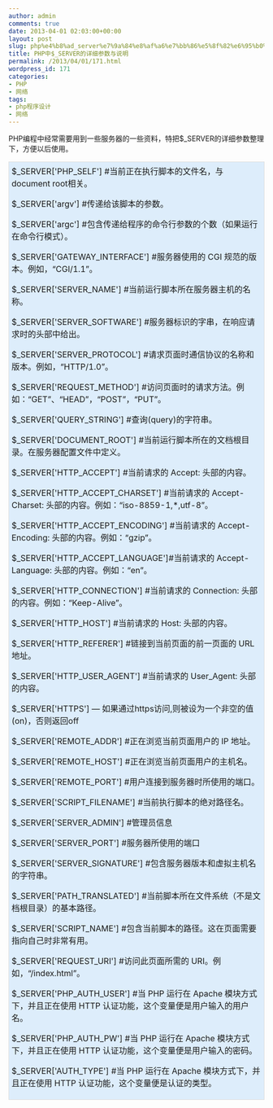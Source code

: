 ```yaml
---
author: admin
comments: true
date: 2013-04-01 02:03:00+00:00
layout: post
slug: php%e4%b8%ad_server%e7%9a%84%e8%af%a6%e7%bb%86%e5%8f%82%e6%95%b0%e4%b8%8e%e8%af%b4%e6%98%8e
title: PHP中$_SERVER的详细参数与说明
permalink: /2013/04/01/171.html
wordpress_id: 171
categories:
- PHP
- 网络
tags:
- php程序设计
- 网络
---
```





PHP编程中经常需要用到一些服务器的一些资料，特把$_SERVER的详细参数整理下，方便以后使用。





<table style="" border="0" align="center" width="95%" cellpadding="6" cellspacing="0" >
<tbody >
<tr >

<td bgcolor="#ddedfb" style="margin-top:0px; margin-right:0px; margin-bottom:0px; margin-left:0px; padding-top:5px; padding-right:5px; padding-bottom:5px; padding-left:5px; border-top-width:1px; border-right-width:1px; border-bottom-width:1px; border-left-width:1px; border-top-style:solid; border-right-style:solid; border-bottom-style:solid; border-left-style:solid; border-top-color:rgb(221,221,221); border-right-color:rgb(221,221,221); border-bottom-color:rgb(221,221,221); border-left-color:rgb(221,221,221); word-wrap:break-word" >
$_SERVER['PHP_SELF'] #当前正在执行脚本的文件名，与 document root相关。  

$_SERVER['argv'] #传递给该脚本的参数。  

$_SERVER['argc'] #包含传递给程序的命令行参数的个数（如果运行在命令行模式）。  

$_SERVER['GATEWAY_INTERFACE'] #服务器使用的 CGI 规范的版本。例如，“CGI/1.1”。  

$_SERVER['SERVER_NAME'] #当前运行脚本所在服务器主机的名称。  

$_SERVER['SERVER_SOFTWARE'] #服务器标识的字串，在响应请求时的头部中给出。  

$_SERVER['SERVER_PROTOCOL'] #请求页面时通信协议的名称和版本。例如，“HTTP/1.0”。  

$_SERVER['REQUEST_METHOD'] #访问页面时的请求方法。例如：“GET”、“HEAD”，“POST”，“PUT”。  

$_SERVER['QUERY_STRING'] #查询(query)的字符串。  

$_SERVER['DOCUMENT_ROOT'] #当前运行脚本所在的文档根目录。在服务器配置文件中定义。  

$_SERVER['HTTP_ACCEPT'] #当前请求的 Accept: 头部的内容。  

$_SERVER['HTTP_ACCEPT_CHARSET'] #当前请求的 Accept-Charset: 头部的内容。例如：“iso-8859-1,*,utf-8”。  

$_SERVER['HTTP_ACCEPT_ENCODING'] #当前请求的 Accept-Encoding: 头部的内容。例如：“gzip”。  

$_SERVER['HTTP_ACCEPT_LANGUAGE']#当前请求的 Accept-Language: 头部的内容。例如：“en”。  

$_SERVER['HTTP_CONNECTION'] #当前请求的 Connection: 头部的内容。例如：“Keep-Alive”。  

$_SERVER['HTTP_HOST'] #当前请求的 Host: 头部的内容。  

$_SERVER['HTTP_REFERER'] #链接到当前页面的前一页面的 URL 地址。  

$_SERVER['HTTP_USER_AGENT'] #当前请求的 User_Agent: 头部的内容。  

$_SERVER['HTTPS'] — 如果通过https访问,则被设为一个非空的值(on)，否则返回off  

$_SERVER['REMOTE_ADDR'] #正在浏览当前页面用户的 IP 地址。  

$_SERVER['REMOTE_HOST'] #正在浏览当前页面用户的主机名。  

$_SERVER['REMOTE_PORT'] #用户连接到服务器时所使用的端口。  

$_SERVER['SCRIPT_FILENAME'] #当前执行脚本的绝对路径名。  

$_SERVER['SERVER_ADMIN'] #管理员信息  

$_SERVER['SERVER_PORT'] #服务器所使用的端口  

$_SERVER['SERVER_SIGNATURE'] #包含服务器版本和虚拟主机名的字符串。  

$_SERVER['PATH_TRANSLATED'] #当前脚本所在文件系统（不是文档根目录）的基本路径。  

$_SERVER['SCRIPT_NAME'] #包含当前脚本的路径。这在页面需要指向自己时非常有用。  

$_SERVER['REQUEST_URI'] #访问此页面所需的 URI。例如，“/index.html”。  

$_SERVER['PHP_AUTH_USER'] #当 PHP 运行在 Apache 模块方式下，并且正在使用 HTTP 认证功能，这个变量便是用户输入的用户名。  

$_SERVER['PHP_AUTH_PW'] #当 PHP 运行在 Apache 模块方式下，并且正在使用 HTTP 认证功能，这个变量便是用户输入的密码。  

$_SERVER['AUTH_TYPE'] #当 PHP 运行在 Apache 模块方式下，并且正在使用 HTTP 认证功能，这个变量便是认证的类型。
</td>
</tr>
</tbody>
</table>

